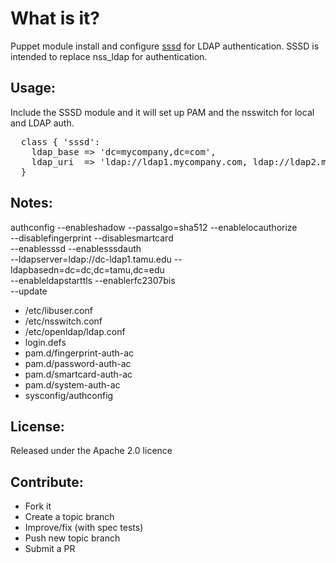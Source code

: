 What is it?
===========

Puppet module install and configure [sssd](https://fedorahosted.org/sssd/) for LDAP authentication.  SSSD is
intended to replace nss_ldap for authentication.

Usage:
------

Include the SSSD module and it will set up PAM and the nsswitch for local and LDAP auth.

<pre>
  class { 'sssd':
    ldap_base => 'dc=mycompany,dc=com',
    ldap_uri  => 'ldap://ldap1.mycompany.com, ldap://ldap2.mycompany.com',
  }
</pre>

Notes:
------

authconfig --enableshadow --passalgo=sha512 --enablelocauthorize \
--disablefingerprint --disablesmartcard \
--enablesssd --enablesssdauth \
--ldapserver=ldap://dc-ldap1.tamu.edu --ldapbasedn=dc=dc,dc=tamu,dc=edu \
--enableldapstarttls --enablerfc2307bis \
--update

* /etc/libuser.conf
* /etc/nsswitch.conf
* /etc/openldap/ldap.conf
* login.defs
* pam.d/fingerprint-auth-ac
* pam.d/password-auth-ac
* pam.d/smartcard-auth-ac
* pam.d/system-auth-ac
* sysconfig/authconfig

License:
--------
Released under the Apache 2.0 licence

Contribute:
-----------
* Fork it
* Create a topic branch
* Improve/fix (with spec tests)
* Push new topic branch
* Submit a PR
